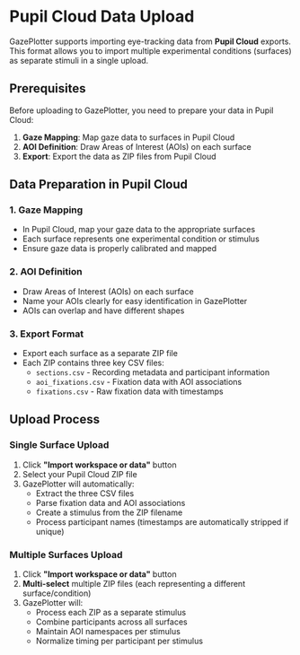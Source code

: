 # Pupil Cloud Data Upload

GazePlotter supports importing eye-tracking data from **Pupil Cloud** exports. This format allows you to import multiple experimental conditions (surfaces) as separate stimuli in a single upload.

## Prerequisites

Before uploading to GazePlotter, you need to prepare your data in Pupil Cloud:

1. **Gaze Mapping**: Map gaze data to surfaces in Pupil Cloud
2. **AOI Definition**: Draw Areas of Interest (AOIs) on each surface
3. **Export**: Export the data as ZIP files from Pupil Cloud

## Data Preparation in Pupil Cloud

### 1. Gaze Mapping
- In Pupil Cloud, map your gaze data to the appropriate surfaces
- Each surface represents one experimental condition or stimulus
- Ensure gaze data is properly calibrated and mapped

### 2. AOI Definition
- Draw Areas of Interest (AOIs) on each surface
- Name your AOIs clearly for easy identification in GazePlotter
- AOIs can overlap and have different shapes

### 3. Export Format
- Export each surface as a separate ZIP file
- Each ZIP contains three key CSV files:
  - `sections.csv` - Recording metadata and participant information
  - `aoi_fixations.csv` - Fixation data with AOI associations
  - `fixations.csv` - Raw fixation data with timestamps

## Upload Process

### Single Surface Upload
1. Click **"Import workspace or data"** button
2. Select your Pupil Cloud ZIP file
3. GazePlotter will automatically:
   - Extract the three CSV files
   - Parse fixation data and AOI associations
   - Create a stimulus from the ZIP filename
   - Process participant names (timestamps are automatically stripped if unique)

### Multiple Surfaces Upload
1. Click **"Import workspace or data"** button
2. **Multi-select** multiple ZIP files (each representing a different surface/condition)
3. GazePlotter will:
   - Process each ZIP as a separate stimulus
   - Combine participants across all surfaces
   - Maintain AOI namespaces per stimulus
   - Normalize timing per participant per stimulus